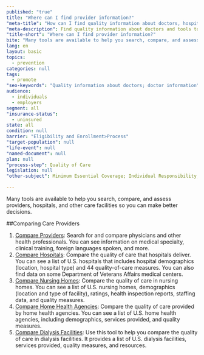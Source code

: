 ```yaml
---
published: "true"
title: "Where can I find provider information?"
"meta-title": "How can I find quality information about doctors, hospitals, providers"
"meta-description": Find quality information about doctors and tools to help you search, compare, and assess the quality of physicians, hospitals, and other care providers
"title-short": "Where can I find provider information?"
bite: "Many tools are available to help you search, compare, and assess providers, hospitals, and other care facilities so you can make better decisions."
lang: en
layout: basic
topics: 
  - prevention
categories: null
tags: 
  - promote
"seo-keywords": "Quality information about doctors; doctor information"
audience: 
  - individuals
  - employers
segment: all
"insurance-status": 
  - uninsured
state: all
condition: null
barrier: "Eligibility and Enrollment>Process"
"target-population": null
"life-event": null
"named-document": null
plan: null
"process-step": Quality of Care
legislation: null
"other-subject": Minimum Essential Coverage; Individual Responsibility; Assessment; Exemption

---
```


Many tools are available to help you search, compare, and assess providers, hospitals, and other care facilities so you can make better decisions.

##Comparing Care Providers 
1.	[Compare Providers]( http://www.medicare.gov/find-a-doctor/provider-search.aspx): Search for and compare physicians and other health professionals. You can see information on medical specialty, clinical training, foreign languages spoken, and more.
2.	[Compare Hospitals]( http://www.medicare.gov/hospitalcompare/): Compare the quality of care that hospitals deliver. You can see a list of U.S. hospitals that includes hospital demographics (location, hospital type) and 44 quality-of-care measures. You can also find data on some Department of Veterans Affairs medical centers.
3.	[Compare Nursing Homes]( http://www.medicare.gov/NursingHomeCompare/search.aspx): Compare the quality of care in nursing homes. You can see a list of U.S. nursing homes, demographics (location and type of facility), ratings, health inspection reports, staffing data, and quality measures.
4.	[Compare Home Health Agencies]( http://www.medicare.gov/homehealthcompare/search.aspx): Compare the quality of care provided by home health agencies. You can see a list of U.S. home health agencies, including demographics, services provided, and quality measures.
5.  [Compare Dialysis Facilities]( http://www.medicare.gov/dialysisfacilitycompare/): Use this tool to help you compare the quality of care in dialysis facilities. It provides a list of U.S. dialysis facilities, services provided, quality measures, and resources.
